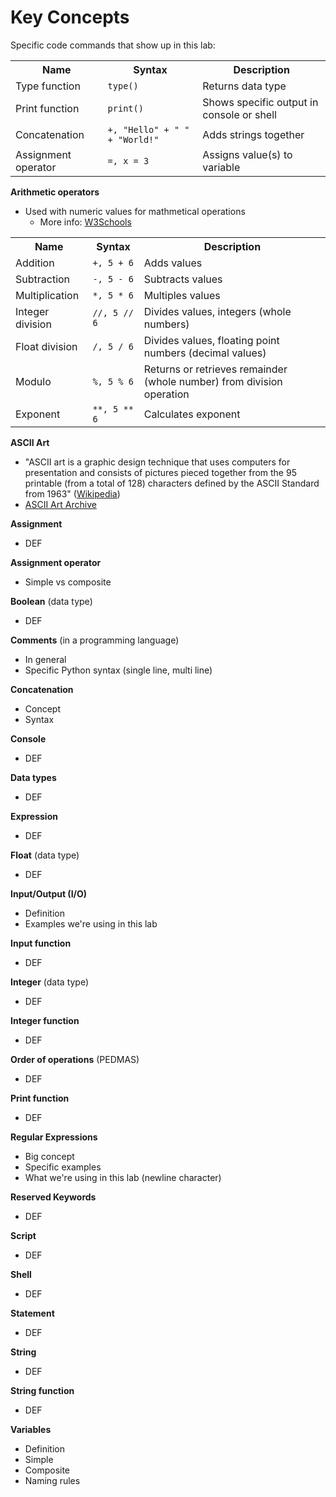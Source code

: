 # Key Concepts

Specific code commands that show up in this lab:

<table><tr><th>Name</th><th>Syntax</th><th>Description</th></tr>
  <tr><td>Type function</td><td><code>type()</code></td><td>Returns data type</td></tr>
  <tr><td>Print function</td><td><code>print()</code></td><td>Shows specific output in console or shell</td></tr>
  <tr><td>Concatenation</td><td><code>+, "Hello" + " " + "World!"</code></td><td>Adds strings together</td></tr>
  <tr><td>Assignment operator</td><td><code>=, x = 3</code></td><td>Assigns value(s) to variable</td></tr>
  </table>

**Arithmetic operators**
- Used with numeric values for mathmetical operations
  * More info: [W3Schools](https://www.w3schools.com/python/gloss_python_arithmetic_operators.asp)

<table><tr><th>Name</th><th>Syntax</th><th>Description</th></tr>
  <tr><td>Addition</td><td><code>+, 5 + 6</code></td><td>Adds values</td></tr>
  <tr><td>Subtraction</td><td><code>-, 5 - 6</code></td><td>Subtracts values</td></tr>
  <tr><td>Multiplication</td><td><code>*, 5 * 6</code></td><td>Multiples values</td></tr>
  <tr><td>Integer division</td><td><code>//, 5 // 6</code></td><td>Divides values, integers (whole numbers)</td></tr> 
  <tr><td>Float division</td><td><code>/, 5 / 6</code></td><td>Divides values, floating point numbers (decimal values)</td></tr>
  <tr><td>Modulo</td><td><code>%, 5 % 6</code></td><td>Returns or retrieves remainder (whole number) from division operation</td></tr>  
  <tr><td>Exponent</td><td><code>**, 5 ** 6</code></td><td>Calculates exponent</td></tr>
  </table>

**ASCII Art**
- "ASCII art is a graphic design technique that uses computers for presentation and consists of pictures pieced together from the 95 printable (from a total of 128) characters defined by the ASCII Standard from 1963" ([Wikipedia](https://en.wikipedia.org/wiki/ASCII_art))
- [ASCII Art Archive](https://www.asciiart.eu/)

**Assignment**
- DEF

**Assignment operator**
- Simple vs composite

**Boolean** (data type)
- DEF

**Comments** (in a programming language)
- In general
- Specific Python syntax (single line, multi line)

**Concatenation**
- Concept
- Syntax

**Console**
- DEF

**Data types**
- DEF

**Expression**
- DEF

**Float** (data type)
- DEF

**Input/Output (I/O)**
- Definition
- Examples we're using in this lab

**Input function**
- DEF

**Integer** (data type)
- DEF

**Integer function**
- DEF

**Order of operations** (PEDMAS)
- DEF

**Print function**
- DEF

**Regular Expressions**
- Big concept
- Specific examples
- What we're using in this lab (newline character)

**Reserved Keywords**
- DEF

**Script**
- DEF

**Shell**
- DEF

**Statement**
- DEF

**String**
- DEF

**String function**
- DEF

**Variables**
- Definition
- Simple
- Composite
- Naming rules
